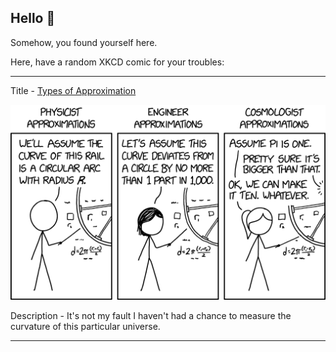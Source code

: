 ## Hello 👀

Somehow, you found yourself here.

Here, have a random XKCD comic for your troubles:

-----------------------------------

Title - [Types of Approximation](https://xkcd.com/2205)

![Types of Approximation](./random_comic.png)

Description - It's not my fault I haven't had a chance to measure the curvature of this particular universe.

-----------------------------------